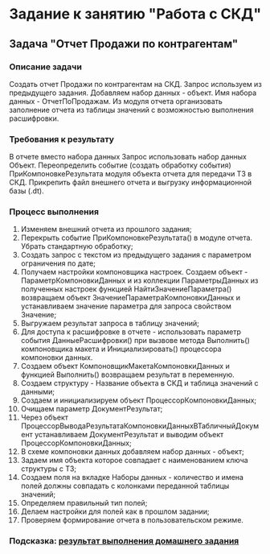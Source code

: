 # Задание к занятию "Работа с СКД"

## Задача "Отчет Продажи по контрагентам"

### Описание задачи

Создать отчет Продажи по контрагентам на СКД. Запрос используем из предыдущего задания. Добавляем набор данных - объект. Имя набора данных - ОтчетПоПродажам.
Из модуля отчета организовать заполнение отчета из таблицы значений с возможностью выполнения расшифровки.

### Требования к результату

В отчете вместо набора данных Запрос использовать набор данных Объект. Переопределить событие (создать обработку события) ПриКомпоновкеРезультата модуля объекта отчета для передачи ТЗ в СКД. Прикрепить файл внешнего отчета и выгрузку информационной базы (.dt).


### Процесс выполнения

1. Изменяем внешний отчета из прошлого задания;
2. Перекрыть событие ПриКомпоновкеРезультата() в модуле отчета. Убрать стандартную обработку;
3. Создать запрос с текстом из предыдущего задания с параметром ограничения по дате;
3. Получаем настройки компоновщика настроек. Создаем объект - ПараметрКомпоновкиДанных и из коллекции ПараметрыДанных 
   из полученных настроек функцией НайтиЗначениеПараметра() возвращаем объект ЗначениеПараметраКомпоновкиДанных и устанавливаем значение параметра для запроса 
   свойством Значение;
4. Выгружаем результат запроса в таблицу значений;   
5. Для доступа к расшифровке в отчете - использовать параметр события ДанныеРасшифровки() при вызвове метода Выполнить() компоновщика макета 
   и Инициализировать() процессора компоновки данных.
6. Создаем объект КомпоновщикМакетаКомпоновкиДанных и функцией Выполнить() возвращаем результат в переменную. 
7. Создаем структуру - Название объекта в СКД и таблица значений с данными;
8. Создаем и инициализируем объект ПроцессорКомпоновкиДанных;
9. Очищаем параметр ДокументРезультат;
10. Через объект ПроцессорВыводаРезультатаКомпоновкиДанныхВТабличныйДокумент устанавливаем ДокументРезультат и выводим объект ПроцессорКомпоновкиДанных;
11. В схеме компоновки данных добавляем набор данных - объект;
12. Задаем имя объекта которое совпадает с наименованием ключа структуры с ТЗ;
13. Создаем поля на вкладке Наборы данных - количество и имена полей должны совпадать с колонками переданной таблицы значений;
14. Определяем правильный тип полей; 
15. Делаем настройки для полей как в прошлом задании;
16. Проверяем формирование отчета в пользовательском режиме.

### Подсказка: [результат выполнения домашнего задания](Examples/homework-6-7-example.md)
